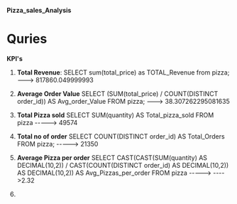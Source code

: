 **Pizza_sales_Analysis**
# Quries
**KPI's**
1. **Total Revenue**:
     SELECT sum(total_price) as TOTAL_Revenue from pizza;                                    ---> 817860.049999993
2. **Average Order Value**
     SELECT (SUM(total_price) / COUNT(DISTINCT order_id)) AS Avg_order_Value FROM pizza;      ---> 38.307262295081635
3. **Total Pizza sold**
   SELECT SUM(quantity) AS Total_pizza_sold FROM pizza              -----> 49574
4. **Total no of order**
   SELECT COUNT(DISTINCT order_id) AS Total_Orders FROM pizza;       -----> 21350
5. **Average Pizza per order**
     SELECT CAST(CAST(SUM(quantity) AS DECIMAL(10,2)) / 
     CAST(COUNT(DISTINCT order_id) AS DECIMAL(10,2)) AS DECIMAL(10,2))
     AS Avg_Pizzas_per_order
     FROM pizza                                                               -----> ---->2.32

7. 


